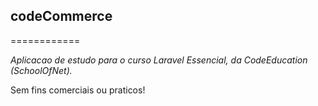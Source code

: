 ## codeCommerce
============

*Aplicacao de estudo para o curso Laravel Essencial, da CodeEducation (SchoolOfNet).*

Sem fins comerciais ou praticos!
